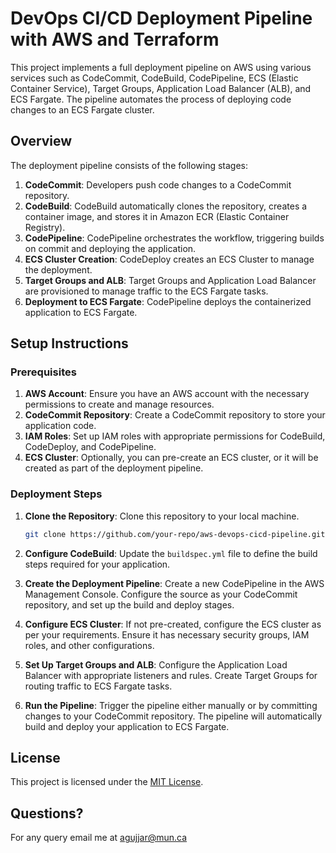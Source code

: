 # DevOps CI/CD Deployment Pipeline with AWS and Terraform

This project implements a full deployment pipeline on AWS using various services such as CodeCommit, CodeBuild, CodePipeline, ECS (Elastic Container Service), Target Groups, Application Load Balancer (ALB), and ECS Fargate. The pipeline automates the process of deploying code changes to an ECS Fargate cluster.

## Overview

The deployment pipeline consists of the following stages:

1. **CodeCommit**: Developers push code changes to a CodeCommit repository.
2. **CodeBuild**: CodeBuild automatically clones the repository, creates a container image, and stores it in Amazon ECR (Elastic Container Registry).
3. **CodePipeline**: CodePipeline orchestrates the workflow, triggering builds on commit and deploying the application.
4. **ECS Cluster Creation**: CodeDeploy creates an ECS Cluster to manage the deployment.
5. **Target Groups and ALB**: Target Groups and Application Load Balancer are provisioned to manage traffic to the ECS Fargate tasks.
6. **Deployment to ECS Fargate**: CodePipeline deploys the containerized application to ECS Fargate.

## Setup Instructions

### Prerequisites

1. **AWS Account**: Ensure you have an AWS account with the necessary permissions to create and manage resources.
2. **CodeCommit Repository**: Create a CodeCommit repository to store your application code.
3. **IAM Roles**: Set up IAM roles with appropriate permissions for CodeBuild, CodeDeploy, and CodePipeline.
4. **ECS Cluster**: Optionally, you can pre-create an ECS cluster, or it will be created as part of the deployment pipeline.

### Deployment Steps

1. **Clone the Repository**: Clone this repository to your local machine.

    ```bash
    git clone https://github.com/your-repo/aws-devops-cicd-pipeline.git
    ```

2. **Configure CodeBuild**: Update the `buildspec.yml` file to define the build steps required for your application.

3. **Create the Deployment Pipeline**: Create a new CodePipeline in the AWS Management Console. Configure the source as your CodeCommit repository, and set up the build and deploy stages.

4. **Configure ECS Cluster**: If not pre-created, configure the ECS cluster as per your requirements. Ensure it has necessary security groups, IAM roles, and other configurations.

5. **Set Up Target Groups and ALB**: Configure the Application Load Balancer with appropriate listeners and rules. Create Target Groups for routing traffic to ECS Fargate tasks.

6. **Run the Pipeline**: Trigger the pipeline either manually or by committing changes to your CodeCommit repository. The pipeline will automatically build and deploy your application to ECS Fargate.

## License

This project is licensed under the [MIT License](LICENSE).

## Questions?

For any query email me at agujjar@mun.ca
